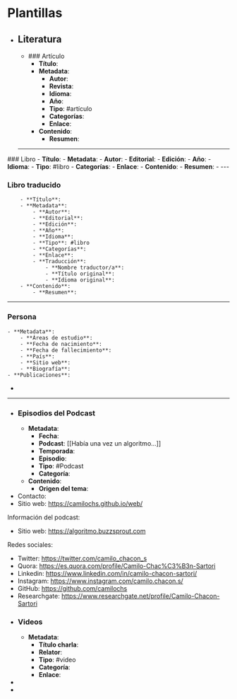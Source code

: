 # Plantillas

- ## Literatura
	- ### Artículo
		- **Título**:
		- **Metadata**:
			- **Autor**:
			- **Revista**:
			- **Idioma**:
			- **Año**:
			- **Tipo**: #artículo
			- **Categorías**:
			- **Enlace**:
		- **Contenido**:
			- **Resumen**:
	- ----
### Libro
		- **Título**:
		- **Metadata**:
			- **Autor**:
			- **Editorial**:
			- **Edición**:
			- **Año**:
			- **Idioma**:
			- **Tipo**: #libro
			- **Categorías**:
			- **Enlace**:
		- **Contenido**:
			- **Resumen**:
	- ---
### Libro traducido
		- **Título**:
		- **Metadata**:
			- **Autor**:
			- **Editorial**:
			- **Edición**:
			- **Año**:
			- **Idioma**:
			- **Tipo**: #libro
			- **Categorías**:
			- **Enlace**:
			- **Traducción**:
				- **Nombre traductor/a**:
				- **Título original**:
				- **Idioma original**:
		- **Contenido**:
			- **Resumen**:

- ---
### Persona
	- **Metadata**:
		- **Áreas de estudio**:
		- **Fecha de nacimiento**:
		- **Fecha de fallecimiento**:
		- **País**:
		- **Sitio web**:
		- **Biografía**:
	- **Publicaciones**:
- 
- ---
- ### Episodios del Podcast
	- **Metadata**:
		- **Fecha**:
		- **Podcast**: [[Había una vez un algoritmo...]]
		- **Temporada**:
		- **Episodio**:
		- **Tipo**: #Podcast
		- **Categoría**:
	- **Contenido**:
		- **Origen del tema**:
- Contacto:
- Sitio web: https://camilochs.github.io/web/

Información del podcast:
- Sitio web: https://algoritmo.buzzsprout.com

Redes sociales:
- Twitter: https://twitter.com/camilo_chacon_s
- Quora: https://es.quora.com/profile/Camilo-Chac%C3%B3n-Sartori
- Linkedin: https://www.linkedin.com/in/camilo-chacon-sartori/
- Instagram: https://www.instagram.com/camilo.chacon.s/
- GitHub: https://github.com/camilochs 
- Researchgate: https://www.researchgate.net/profile/Camilo-Chacon-Sartori
- ### Videos
	- **Metadata**:
		- **Título charla**:
		- **Relator**:
		- **Tipo**: #video
		- **Categoría**:
		- **Enlace**:
- 
- 
